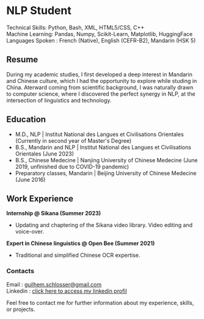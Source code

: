 # NLP Student  
Technical Skills: Python, Bash, XML, HTML5/CSS, C++  
Machine Learning: Pandas, Numpy,  Scikit-Learn, Matplotlib, HuggingFace  
Languages Spoken : French (Native), English (CEFR-B2), Mandarin (HSK 5)  

## Resume
During my academic studies, I first developed a deep interest in Mandarin and Chinese culture, which I had the opportunity to explore while studing in China. Aterward coming from scientific background, I was naturally drawn to computer science, where I discovered the perfect synergy in NLP, at the intersection of linguistics and technology.

## Education  
- M.D., NLP | Institut National des Langues et Civilisations Orientales (Currently in second year of Master's Degree)
- B.S., Mandarin and NLP | Institut National des Langues et Civilisations Orientales (June 2023)
- B.S., Chinese Medecine | Nanjing University of Chinese Medecine (June 2019, unfinished due to COVID-19 pandemic)
- Preparatory classes, Mandarin | Beijing University of Chinese Medecine (June 2016)  

## Work Experience  
**Internship @ Sikana (Summer 2023)**  
- Updating and chaptering of the Sikana video library. Video editing and voice-over.  

**Expert in Chinese linguistics @ Open Bee (Summer 2021)**  
- Traditional and simplified Chinese OCR expertise.

### Contacts
Email : guilhem.schlosser@gmail.com  
Linkedin : [click here to access my linkedin profil](https://www.linkedin.com/in/guilhem-schlosser-88a5b31b7/)  

Feel free to contact me for further information about my experience, skills, or projects.
